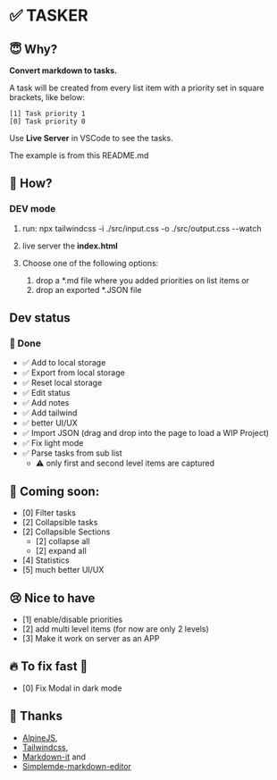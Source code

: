 # ✅ TASKER

## 😇 Why?

**Convert markdown to tasks.**

A task will be created from every list item with a priority set in square
brackets, like below:

```
[1] Task priority 1
[0] Task priority 0
```

Use **Live Server** in VSCode to see the tasks.

The example is from this README.md

## 💪 How?

### DEV mode

1. run: npx tailwindcss -i ./src/input.css -o ./src/output.css --watch
1. live server the **index.html**
1. Choose one of the following options:

   1. drop a \*.md file where you added priorities on list items or
   1. drop an exported \*.JSON file

## Dev status

### 🎉 Done

- ✅ Add to local storage
- ✅ Export from local storage
- ✅ Reset local storage
- ✅ Edit status
- ✅ Add notes
- ✅ Add tailwind
- ✅ better UI/UX
- ✅ Import JSON (drag and drop into the page to load a WIP Project)
- ✅ Fix light mode
- ✅ Parse tasks from sub list
  - ⚠️ only first and second level items are captured

## 📣 Coming soon:

- [0] Filter tasks
- [2] Collapsible tasks
- [2] Collapsible Sections
  - [2] collapse all
  - [2] expand all
- [4] Statistics
- [5] much better UI/UX

## 😢 Nice to have

- [1] enable/disable priorities
- [2] add multi level items (for now are only 2 levels)
- [3] Make it work on server as an APP

## 🔥 To fix fast 🚨

- [0] Fix Modal in dark mode

## 👄 Thanks

- [AlpineJS](https://alpinejs.dev/),
- [Tailwindcss](https://tailwindcss.com/),
- [Markdown-it](https://markdown-it.github.io/) and
- [Simplemde-markdown-editor](https://github.com/sparksuite/simplemde-markdown-editor)

